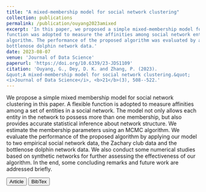 ```yaml
---
title: "A mixed-membership model for social network clustering"
collection: publications
permalink: /publication/ouyang2023amixed
excerpt: 'In this paper, we proposed a simple mixed-membership model for social network clustering, where a flexible
function was adopted to measure the affinities among social network entites. The inference was done using an MCMC
algorithm. The performance of the proposed algorithm was evaluated by applying to the Zachary club data and the
bottlenose dolphin network data.'
date: 2023-08-07
venue: 'Journal of Data Science'
paperurl: 'https://doi.org/10.6339/23-JDS1109'
citation: 'Ouyang, G., Dey, D. K. and Zhang, P. (2023). 
&quot;A mixed-membership model for social network clustering.&quot; 
<i>Journal of Data Science</i>, <b>21</b>(3), 508--522.'
---
```

We propose a simple mixed membership model for social network clustering in this paper. A flexible function is adopted to measure affinities among a set of entities in a social network. The model not only allows each entity in the network to possess more than one membership, but also provides accurate statistical inference about network structure. We estimate the membership parameters using an MCMC algorithm. We evaluate the performance of the proposed algorithm by applying our model to two empirical social network data, the Zachary club data and the bottlenose dolphin network data. We also conduct some numerical studies based on synthetic networks for further assessing the effectiveness of our algorithm. In the end, some concluding remarks and future work are addressed briefly.

<button class="IPbutton" type="button" onclick="window.location='https://doi.org/10.6339/23-JDS1109'">Article</button>
<button class="IPbutton" type="button" onclick="window.location='https://panpanzhang99299.github.io/files/ouyang2023amixed.bib'">BibTex</button>
